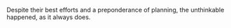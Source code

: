 Despite their best efforts and a preponderance of planning, the unthinkable happened, as it always does.

